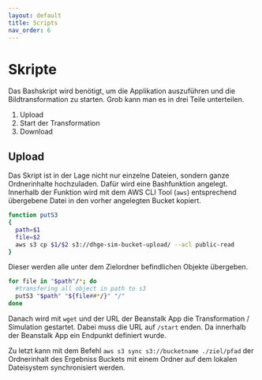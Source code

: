 ```yaml
---
layout: default
title: Scripts
nav_order: 6
---
```


# Skripte

Das Bashskript wird benötigt, um die Applikation auszuführen und die Bildtransformation zu starten.
Grob kann man es in drei Teile unterteilen.

1. Upload
2. Start der Transformation
3. Download

## Upload

Das Skript ist in der Lage nicht nur einzelne Dateien, sondern ganze Ordnerinhalte hochzuladen.
Dafür wird eine Bashfunktion angelegt.
Innerhalb der Funktion wird mit dem AWS CLI Tool (`aws`) entsprechend übergebene Datei in den vorher angelegten Bucket kopiert.

```bash
function putS3
{
  path=$1
  file=$2
  aws s3 cp $1/$2 s3://dhge-sim-bucket-upload/ --acl public-read
}
```

Dieser werden alle unter dem Zielordner befindlichen Objekte übergeben.

```bash
for file in "$path"/*; do
  #transfering all object in path to s3
  putS3 "$path" "${file##*/}" "/"
done
```

Danach wird mit `wget` und der URL der Beanstalk App die Transformation / Simulation gestartet.
Dabei muss die URL auf `/start` enden.
Da innerhalb der Beanstalk App ein Endpunkt definiert wurde.

Zu letzt kann mit dem Befehl `aws s3 sync s3://bucketname ./ziel/pfad` der Ordnerinhalt des Ergebniss Buckets mit einem Ordner auf dem lokalen Dateisystem synchronisiert werden.